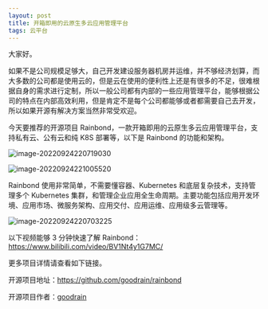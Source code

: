 ```yaml
---
layout: post
title: 开箱即用的云原生多云应用管理平台
tags: 云平台
---
```


大家好。

如果不是公司规模足够大，自己开发建设服务器机房并运维，并不够经济划算，而大多数的公司都是使用云的，但是云在使用的便利性上还是有很多的不足，很难根据自身的需求进行定制，所以一般公司都有内部的一些应用管理平台，能够根据公司的特点在内部高效利用，但是肯定不是每个公司都能够或者都需要自己去开发，所以如果开源有解决方案当然非常受欢迎。

今天要推荐的开源项目 Rainbond，一款开箱即用的云原生多云应用管理平台，支持私有云、公有云和纯 K8S 部署等，以下是 Rainbond 的功能和架构。

![image-20220924220719030](../images/compress_image-20220924220719030.png)

![image-20220924221005520](../images/compress_image-20220924221005520.png)

Rainbond 使用非常简单，不需要懂容器、Kubernetes 和底层复杂技术，支持管理多个 Kubernetes 集群，和管理企业应用全生命周期。主要功能包括应用开发环境、应用市场、微服务架构、应用交付、应用运维、应用级多云管理等。

![image-20220924220703225](../images/compress_image-20220924220703225.png)

以下视频能够 3 分钟快速了解 Rainbond：https://www.bilibili.com/video/BV1Nt4y1G7MC/

更多项目详情请查看如下链接。

开源项目地址：https://github.com/goodrain/rainbond

开源项目作者：[goodrain](https://github.com/goodrain)
